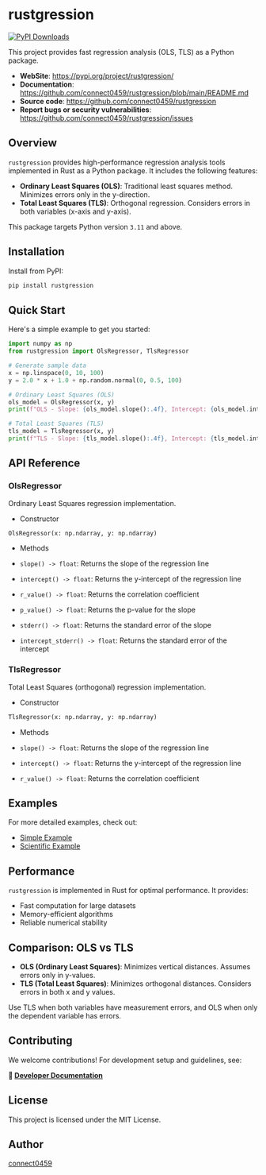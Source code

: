 # rustgression

[![PyPI Downloads](https://static.pepy.tech/badge/rustgression)](https://pepy.tech/projects/rustgression)

This project provides fast regression analysis (OLS, TLS) as a Python package.

- **WebSite**: <https://pypi.org/project/rustgression/>
- **Documentation**: <https://github.com/connect0459/rustgression/blob/main/README.md>
- **Source code**: <https://github.com/connect0459/rustgression>
- **Report bugs or security vulnerabilities**: <https://github.com/connect0459/rustgression/issues>

## Overview

`rustgression` provides high-performance regression analysis tools implemented in Rust as a Python package.
It includes the following features:

- **Ordinary Least Squares (OLS)**: Traditional least squares method. Minimizes errors only in the y-direction.
- **Total Least Squares (TLS)**: Orthogonal regression. Considers errors in both variables (x-axis and y-axis).

This package targets Python version `3.11` and above.

## Installation

Install from PyPI:

```bash
pip install rustgression
```

## Quick Start

Here's a simple example to get you started:

```python
import numpy as np
from rustgression import OlsRegressor, TlsRegressor

# Generate sample data
x = np.linspace(0, 10, 100)
y = 2.0 * x + 1.0 + np.random.normal(0, 0.5, 100)

# Ordinary Least Squares (OLS)
ols_model = OlsRegressor(x, y)
print(f"OLS - Slope: {ols_model.slope():.4f}, Intercept: {ols_model.intercept():.4f}")

# Total Least Squares (TLS)
tls_model = TlsRegressor(x, y)
print(f"TLS - Slope: {tls_model.slope():.4f}, Intercept: {tls_model.intercept():.4f}")
```

## API Reference

### OlsRegressor

Ordinary Least Squares regression implementation.

- Constructor

```python
OlsRegressor(x: np.ndarray, y: np.ndarray)
```

- Methods

- `slope() -> float`: Returns the slope of the regression line
- `intercept() -> float`: Returns the y-intercept of the regression line
- `r_value() -> float`: Returns the correlation coefficient
- `p_value() -> float`: Returns the p-value for the slope
- `stderr() -> float`: Returns the standard error of the slope
- `intercept_stderr() -> float`: Returns the standard error of the intercept

### TlsRegressor

Total Least Squares (orthogonal) regression implementation.

- Constructor

```python
TlsRegressor(x: np.ndarray, y: np.ndarray)
```

- Methods

- `slope() -> float`: Returns the slope of the regression line
- `intercept() -> float`: Returns the y-intercept of the regression line  
- `r_value() -> float`: Returns the correlation coefficient

## Examples

For more detailed examples, check out:

- [Simple Example](../../examples/simple_example.py)
- [Scientific Example](../../examples/scientific_example.py)

## Performance

`rustgression` is implemented in Rust for optimal performance. It provides:

- Fast computation for large datasets
- Memory-efficient algorithms
- Reliable numerical stability

## Comparison: OLS vs TLS

- **OLS (Ordinary Least Squares)**: Minimizes vertical distances. Assumes errors only in y-values.
- **TLS (Total Least Squares)**: Minimizes orthogonal distances. Considers errors in both x and y values.

Use TLS when both variables have measurement errors, and OLS when only the dependent variable has errors.

## Contributing

We welcome contributions! For development setup and guidelines, see:

**🔗 [Developer Documentation](development.md)**

## License

This project is licensed under the MIT License.

## Author

[connect0459](https://github.com/connect0459)
